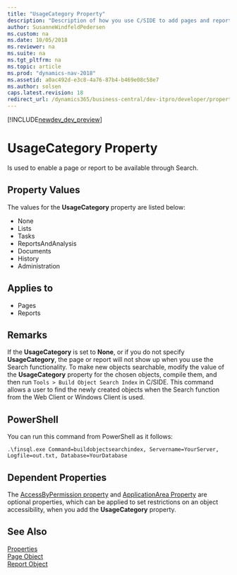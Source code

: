 ```yaml
---
title: "UsageCategory Property"
description: "Description of how you use C/SIDE to add pages and reports to Search in the client using the UsageCategory property."
author: SusanneWindfeldPedersen
ms.custom: na
ms.date: 10/05/2018
ms.reviewer: na
ms.suite: na
ms.tgt_pltfrm: na
ms.topic: article
ms.prod: "dynamics-nav-2018"
ms.assetid: a0ac492d-e3c8-4a76-87b4-b469e08c58e7
ms.author: solsen
caps.latest.revision: 18
redirect_url: /dynamics365/business-central/dev-itpro/developer/properties/devenv-properties
---
```


[!INCLUDE[newdev_dev_preview](../includes/newdev_dev_preview.md)]

# UsageCategory Property
Is used to enable a page or report to be available through Search.

## Property Values
The values for the **UsageCategory** property are listed below: 

- None
- Lists
- Tasks
- ReportsAndAnalysis
- Documents
- History
- Administration


## Applies to 

- Pages
- Reports 

## Remarks

If the **UsageCategory** is set to **None**, or if you do not specify **UsageCategory**, the page or report will not show up when you use the Search functionality. 
To make new objects searchable, modify the value of the **UsageCategory** property for the chosen objects, compile them, and then run `Tools > Build Object Search Index` in C/SIDE. This command allows a user to find the newly created objects when the Search function from the Web Client or Windows Client is used. 

## PowerShell 
You can run this command from PowerShell as it follows: 

```
.\finsql.exe Command=buildobjectsearchindex, Servername=YourServer, Logfile=out.txt, Database=YourDatabase
```


## Dependent Properties

The [AccessByPermission property](devenv-accessbypermission-property.md) and [ApplicationArea Property](devenv-applicationarea-property.md) are optional properties, which can be applied to set restrictions on an object accessibility, when you add the **UsageCategory** property. 


## See Also
[Properties](devenv-properties.md)   
[Page Object](../devenv-page-object.md)  
[Report Object](../devenv-report-object.md)  
